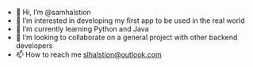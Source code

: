 - 👋 Hi, I’m @samhalstion
- 👀 I’m interested in developing my first app to be used in the real world
- 🌱 I’m currently learning Python and Java
- 💞️ I’m looking to collaborate on a general project with other backend developers
- 📫 How to reach me slhalstion@outlook.com

<!---
samhalstion/samhalstion is a ✨ special ✨ repository because its `README.md` (this file) appears on your GitHub profile.
You can click the Preview link to take a look at your changes.
--->
